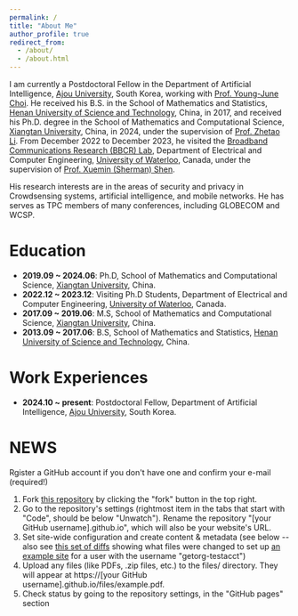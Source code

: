```yaml
---
permalink: /
title: "About Me"
author_profile: true
redirect_from: 
  - /about/
  - /about.html
---
```


I am currently a Postdoctoral Fellow in the Department of Artificial Intelligence, [Ajou University](https://www.ajou.ac.kr/en/index.do), South Korea, working with [Prof. Young-June Choi](https://sites.google.com/site/yjchoiajou/). He received his B.S. in the School of Mathematics and Statistics, [Henan University of Science and Technology](https://www.haust.edu.cn/), China, in 2017, and received his Ph.D. degree in the School of Mathematics and Computational Science, [Xiangtan University](https://www.xtu.edu.cn/), China, in 2024, under the supervision of [Prof. Zhetao Li](https://faculty.jnu.edu.cn/xxkxjsxy/lzt3/list.htm). From December 2022 to December 2023, he visited the [Broadband Communications Research (BBCR) Lab](https://uwaterloo.ca/broadband-communications-research-lab/), Department of Electrical and Computer Engineering, [University of Waterloo](https://uwaterloo.ca/), Canada, under the supervision of [Prof. Xuemin (Sherman) Shen](https://uwaterloo.ca/centre-automotive-research/profiles/xuemin-sherman-shen).

His research interests are in the areas of security and privacy in Crowdsensing systems, artificial intelligence, and mobile networks. He has serves as TPC members of many conferences, including GLOBECOM and WCSP.

Education
======
- **2019.09 ~ 2024.06**: Ph.D, School of Mathematics and Computational Science, [Xiangtan University](https://www.xtu.edu.cn/), China.
- **2022.12 ~ 2023.12**: Visiting Ph.D Students, Department of Electrical and Computer Engineering, [University of Waterloo](https://uwaterloo.ca/), Canada.
- **2017.09 ~ 2019.06**: M.S, School of Mathematics and Computational Science, [Xiangtan University](https://www.xtu.edu.cn/), China.
- **2013.09 ~ 2017.06**: B.S, School of Mathematics and Statistics, [Henan University of Science and Technology](https://www.haust.edu.cn/), China.

Work Experiences
======
- **2024.10 ~ present**: Postdoctoral Fellow, Department of Artificial Intelligence, [Ajou University](https://www.ajou.ac.kr/en/index.do), South Korea.


NEWS
======
  Rgister a GitHub account if you don't have one and confirm your e-mail (required!)
1. Fork [this repository](https://github.com/academicpages/academicpages.github.io) by clicking the "fork" button in the top right. 
1. Go to the repository's settings (rightmost item in the tabs that start with "Code", should be below "Unwatch"). Rename the repository "[your GitHub username].github.io", which will also be your website's URL.
1. Set site-wide configuration and create content & metadata (see below -- also see [this set of diffs](http://archive.is/3TPas) showing what files were changed to set up [an example site](https://getorg-testacct.github.io) for a user with the username "getorg-testacct")
1. Upload any files (like PDFs, .zip files, etc.) to the files/ directory. They will appear at https://[your GitHub username].github.io/files/example.pdf.  
1. Check status by going to the repository settings, in the "GitHub pages" section
